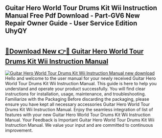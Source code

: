 ## Guitar Hero World Tour Drums Kit Wii Instruction Manual Free Pdf Download - Part-GV6 New Repair Owner Guide - User Service Edition UhyQY

# <h2><a href="http://bc36452.oget.top/?id=Guitar+Hero+World+Tour+Drums+Kit+Wii+Instruction+Manual">🔗Download New 👉🔴 Guitar Hero World Tour Drums Kit Wii Instruction Manual</a></h2>

[![Guitar Hero World Tour Drums Kit Wii Instruction Manual new download](https://i.imgur.com/5g1atiW.png)](http://bc36452.oget.top/?id=Guitar+Hero+World+Tour+Drums+Kit+Wii+Instruction+Manual)
Hello and welcome to the user manual for your newly received Guitar Hero World Tour Drums Kit Wii Instruction Manual. This guide is here to help you understand and operate your product successfully. You will find clear instructions for installation, usage, maintenance, and troubleshooting. Familiarize with the Packaging Before discarding the packaging, please ensure you have kept all necessary accessories Guitar Hero World Tour Drums Kit Wii Instruction Manual. Enjoy the seamless integration of list of features with your new Guitar Hero World Tour Drums Kit Wii Instruction Manual. Your Feedback is Important Guitar Hero World Tour Drums Kit Wii Instruction Manual. We value your input and are committed to continuous improvement.
